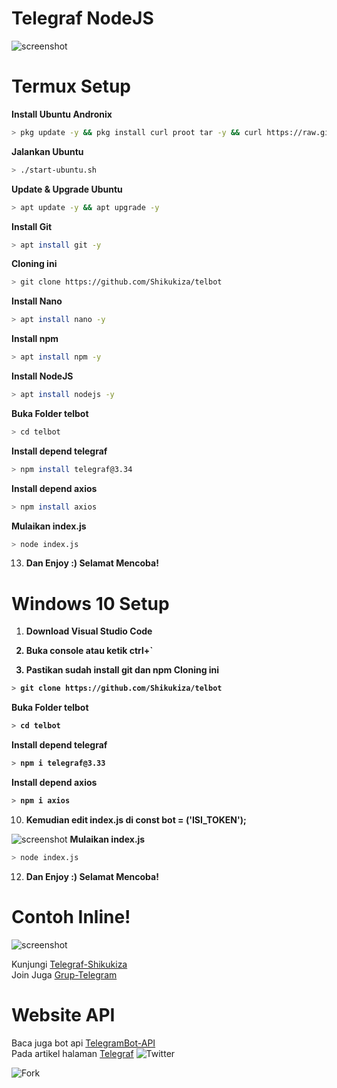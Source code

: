 # Telegraf NodeJS

![screenshot](231a7b66c5080ccb37407be02999ac2b.gif)

# Termux Setup
<b>Install Ubuntu Andronix</b>
```bash
> pkg update -y && pkg install curl proot tar -y && curl https://raw.githubusercontent.com/AndronixApp/AndronixOrigin/master/Installer/Ubuntu/ubuntu.sh | bash
```
<b>Jalankan Ubuntu</b>
```bash
> ./start-ubuntu.sh
```
<b>Update & Upgrade Ubuntu</b>
```bash
> apt update -y && apt upgrade -y
```
<b>Install Git</b>
```bash
> apt install git -y
```
<b>Cloning ini</b>
```bash
> git clone https://github.com/Shikukiza/telbot
```
<b>Install Nano</b>
```bash
> apt install nano -y
```
<b>Install npm</b>
```bash
> apt install npm -y
```
<b>Install NodeJS</b>
```bash
> apt install nodejs -y
```
<b>Buka Folder telbot</b>
```bash
> cd telbot
```
<b>Install depend telegraf</b>
```bash
> npm install telegraf@3.34
```
<b>Install depend axios</b>
```bash
> npm install axios
```
<b>Mulaikan index.js</b>
```bash
> node index.js
```

13. <b>Dan Enjoy :) Selamat Mencoba!</b>

# Windows 10 Setup

1. <b>Download Visual Studio Code<b>

2. <b>Buka console atau ketik ctrl+`</b>

3. <b>Pastikan sudah install git dan npm</b>
<b>Cloning ini</b>
```bash
> git clone https://github.com/Shikukiza/telbot
```
<b>Buka Folder telbot</b>
```bash
> cd telbot
```
<b>Install depend telegraf</b>
```bash
> npm i telegraf@3.33
```
<b>Install depend axios</b>
```bash
> npm i axios
```

10. </b>Kemudian edit index.js di const bot = ('ISI_TOKEN');</b>

![screenshot](Screenshot_20201010-001025_Telegram.jpg)
<b>Mulaikan index.js</b>
```bash
> node index.js
```

12. <b>Dan Enjoy :) Selamat Mencoba!</b>

# Contoh Inline!

![screenshot](Screenshot_20201009-235539_Telegram.jpg)

Kunjungi <a href="https://github.com/Shikukiza/telegraf_bot">Telegraf-Shikukiza</a>
<br/>
Join Juga <a href="https://t.me/shikukiza_nodejs">Grup-Telegram</a>

# Website API
Baca juga bot api <a href="https://core.telegram.org/bots/api">TelegramBot-API</a>
<br>
Pada artikel halaman <a href="https://telegraf.js.org/#/">Telegraf</a>
![Twitter](https://img.shields.io/twitter/follow/shikukiza?style=flat-square)

![Fork](https://img.shields.io/github/forks/shikukiza/telbot?style=flat-square)
